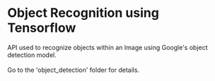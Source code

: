 # Object Recognition using Tensorflow
API used to recognize objects within an Image using Google's object detection model.<BR><BR>
Go to the 'object_detection' folder for details.
